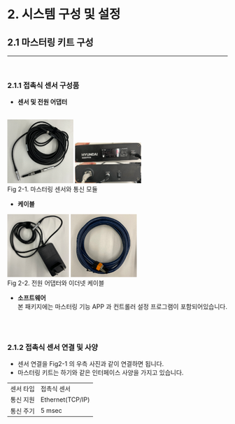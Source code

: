 # 2. 시스템 구성 및 설정
## 2.1 마스터링 키트 구성
---
<br>

### 2.1.1 접촉식 센서 구성품
- **센서 및 전원 어댑터** 
<br>
<img src="../00_img/02_sensor.PNG" width="30%">
<img src="../00_img/03_communication_module.PNG" width="30%">
<br>Fig 2-1. 마스터링 센서와 통신 모듈

<br>

- **케이블**   
<img src="../00_img/04_power_adapter.PNG" width="28%">
<img src="../00_img/05_lan_cable.PNG" width="30%">
<br>Fig 2-2. 전원 어댑터와 이더넷 케이블

<br>

- **소프트웨어**
<br>본 패키지에는 마스터링 기능 APP 과 컨트롤러 설정 프로그램이 포함되어있습니다.

<br>
<br>

### 2.1.2 접촉식 센서 연결 및 사양
- 센서 연결을 Fig2-1 의 우측 사진과 같이 연결하면 됩니다.
- 마스터링 키트는 하기와 같은 인터페이스 사양을 가지고 있습니다.

|||
|----|----|
|센서 타입| 접촉식 센서 |
|통신 지원| Ethernet(TCP/IP) |
|통신 주기| 5 msec |

<br>
<br>